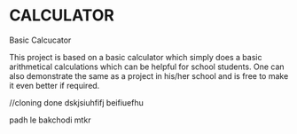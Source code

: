 # CALCULATOR

Basic Calcucator

This project is based on a basic calculator which simply does a basic arithmetical calculations which can be helpful for school students.
One can also demonstrate the same as a project in his/her school and is free to make it even better if required.

//cloning done
dskjsiuhfifj
beifiuefhu

padh le bakchodi mtkr
